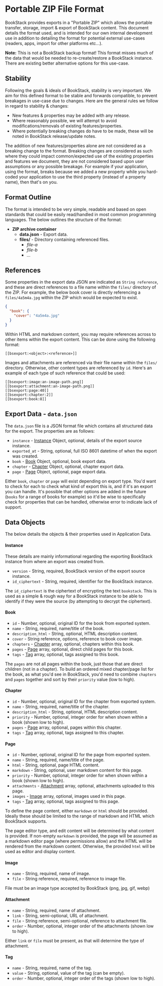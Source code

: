 # Portable ZIP File Format

BookStack provides exports in a "Portable ZIP" which allows the portable transfer, storage, import & export of BookStack content.
This document details the format used, and is intended for our own internal development use in addition to detailing the format for potential external use-cases (readers, apps, import for other platforms etc...).

**Note:** This is not a BookStack backup format! This format misses much of the data that would be needed to re-create/restore a BookStack instance. There are existing better alternative options for this use-case.

## Stability

Following the goals & ideals of BookStack, stability is very important. We aim for this defined format to be stable and forwards compatible, to prevent breakages in use-case due to changes. Here are the general rules we follow in regard to stability & changes:

- New features & properties may be added with any release.
- Where reasonably possible, we will attempt to avoid modifications/removals of existing features/properties.
- Where potentially breaking changes do have to be made, these will be noted in BookStack release/update notes.

The addition of new features/properties alone are not considered as a breaking change to the format. Breaking changes are considered as such where they could impact common/expected use of the existing properties and features we document, they are not considered based upon user assumptions or any possible breakage. For example if your application, using the format, breaks because we added a new property while you hard-coded your application to use the third property (instead of a property name), then that's on you.

## Format Outline

The format is intended to be very simple, readable and based on open standards that could be easily read/handled in most common programming languages.
The below outlines the structure of the format:

- **ZIP archive container**
   - **data.json** - Export data.
   - **files/** - Directory containing referenced files.
     - *file-a*
     - *file-b*
     - *...*

## References

Some properties in the export data JSON are indicated as `String reference`, and these are direct references to a file name within the `files/` directory of the ZIP. For example, the below book cover is directly referencing a `files/4a5m4a.jpg` within the ZIP which would be expected to exist.

```json
{
  "book": {
    "cover": "4a5m4a.jpg"
  }
}
```

Within HTML and markdown content, you may require references across to other items within the export content.
This can be done using the following format:

```
[[bsexport:<object>:<reference>]]
```

Images and attachments are referenced via their file name within the `files/` directory.
Otherwise, other content types are referenced by `id`.
Here's an example of each type of such reference that could be used:

```
[[bsexport:image:an-image-path.png]]
[[bsexport:attachment:an-image-path.png]]
[[bsexport:page:40]]
[[bsexport:chapter:2]]
[[bsexport:book:8]]
```

## Export Data - `data.json`

The `data.json` file is a JSON format file which contains all structured data for the export. The properties are as follows:

- `instance` - [Instance](#instance) Object, optional, details of the export source instance.
- `exported_at` - String, optional, full ISO 8601 datetime of when the export was created.
- `book` - [Book](#book) Object, optional, book export data.
- `chapter` - [Chapter](#chapter) Object, optional, chapter export data.
- `page` - [Page](#page) Object, optional, page export data.

Either `book`, `chapter` or `page` will exist depending on export type. You'd want to check for each to check what kind of export this is, and if it's an export you can handle. It's possible that other options are added in the future (`books` for a range of books for example) so it'd be wise to specifically check for properties that can be handled, otherwise error to indicate lack of support.

## Data Objects

The below details the objects & their properties used in Application Data.

#### Instance

These details are mainly informational regarding the exporting BookStack instance from where an export was created from.

- `version` - String, required, BookStack version of the export source instance.
- `id_ciphertext` - String, required, identifier for the BookStack instance.

The `id_ciphertext` is the ciphertext of encrypting the text `bookstack`. This is used as a simple & rough way for a BookStack instance to be able to identify if they were the source (by attempting to decrypt the ciphertext).

#### Book

- `id` - Number, optional, original ID for the book from exported system.
- `name` - String, required, name/title of the book.
- `description_html` - String, optional, HTML description content.
- `cover` - String reference, options, reference to book cover image.
- `chapters` - [Chapter](#chapter) array, optional, chapters within this book.
- `pages` - [Page](#page) array, optional, direct child pages for this book.
- `tags` - [Tag](#tag) array, optional, tags assigned to this book.

The `pages` are not all pages within the book, just those that are direct children (not in a chapter). To build an ordered mixed chapter/page list for the book, as what you'd see in BookStack, you'd need to combine `chapters` and `pages` together and sort by their `priority` value (low to high).

#### Chapter

- `id` - Number, optional, original ID for the chapter from exported system.
- `name` - String, required, name/title of the chapter.
- `description_html` - String, optional, HTML description content.
- `priority` - Number, optional, integer order for when shown within a book (shown low to high).
- `pages` - [Page](#page) array, optional, pages within this chapter.
- `tags` - [Tag](#tag) array, optional, tags assigned to this chapter.

#### Page

- `id` - Number, optional, original ID for the page from exported system.
- `name` - String, required, name/title of the page.
- `html` - String, optional, page HTML content.
- `markdown` - String, optional, user markdown content for this page.
- `priority` - Number, optional, integer order for when shown within a book (shown low to high).
- `attachments` - [Attachment](#attachment) array, optional, attachments uploaded to this page.
- `images` - [Image](#image) array, optional, images used in this page.
- `tags` - [Tag](#tag) array, optional, tags assigned to this page.

To define the page content, either `markdown` or `html` should be provided. Ideally these should be limited to the range of markdown and HTML which BookStack supports.

The page editor type, and edit content will be determined by what content is provided. If non-empty `markdown` is provided, the page will be assumed as a markdown editor page (where permissions allow) and the HTML will be rendered from the markdown content. Otherwise, the provided `html` will be used as editor and display content.

#### Image

- `name` - String, required, name of image.
- `file` - String reference, required, reference to image file.

File must be an image type accepted by BookStack (png, jpg, gif, webp)

#### Attachment

- `name` - String, required, name of attachment.
- `link` - String, semi-optional, URL of attachment.
- `file` - String reference, semi-optional, reference to attachment file.
- `order` - Number, optional, integer order of the attachments (shown low to high).

Either `link` or `file` must be present, as that will determine the type of attachment. 

#### Tag

- `name` - String, required, name of the tag.
- `value` - String, optional, value of the tag (can be empty).
- `order` - Number, optional, integer order of the tags (shown low to high).